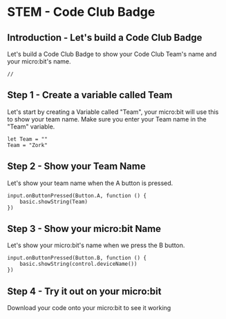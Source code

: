 # STEM - Code Club Badge
## Introduction - Let's build a Code Club Badge 
Let's build a Code Club Badge to show your Code Club Team's name and your micro:bit's name.
```template
//
```
## Step 1 - Create a variable called Team
Let's start by creating a Variable called "Team", your micro:bit will use this to show your team name.
Make sure you enter your Team name in the "Team" variable.
```blocks
let Team = ""
Team = "Zork"
```
## Step 2 - Show your Team Name
Let's show your team name when the A button is pressed.
```blocks
input.onButtonPressed(Button.A, function () {
    basic.showString(Team)
})
```
## Step 3 - Show your micro:bit Name
Let's show your micro:bit's name when we press the B button.
```blocks
input.onButtonPressed(Button.B, function () {
    basic.showString(control.deviceName())
})
```

## Step 4 - Try it out on your micro:bit
Download your code onto your micro:bit to see it working

<script src="https://makecode.com/gh-pages-embed.js"></script><script>makeCodeRender("{{ site.makecode.home_url }}", "{{ site.github.owner_name }}/{{ site.github.repository_name }}");</script>

